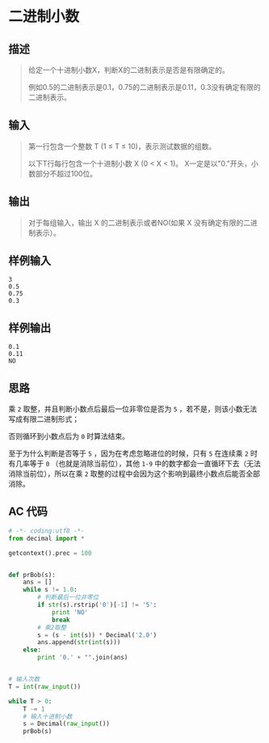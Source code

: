 # 二进制小数

## **描述**

> 给定一个十进制小数X，判断X的二进制表示是否是有限确定的。
>
> 例如0.5的二进制表示是0.1，0.75的二进制表示是0.11，0.3没有确定有限的二进制表示。



## **输入**

> 第一行包含一个整数 T (1 ≤ T ≤ 10)，表示测试数据的组数。
>
> 以下T行每行包含一个十进制小数 X (0 < X < 1)。 X一定是以"0."开头，小数部分不超过100位。



## **输出**

> 对于每组输入，输出 X 的二进制表示或者NO(如果 X 没有确定有限的二进制表示）。



## **样例输入**

    3
    0.5
    0.75
    0.3



## **样例输出**

    0.1
    0.11
    NO



## **思路**

乘 `2` 取整，并且判断小数点后最后一位非零位是否为 `5` ，若不是，则该小数无法写成有限二进制形式；

否则循环到小数点后为 `0` 时算法结束。

至于为什么判断是否等于 `5` ，因为在考虑忽略进位的时候，只有 `5` 在连续乘 `2` 时有几率等于 `0` （也就是消除当前位），其他 `1-9` 中的数字都会一直循环下去（无法消除当前位），所以在乘 `2` 取整的过程中会因为这个影响到最终小数点后能否全部消除。



## **AC 代码**

```python
# -*- coding:utf8 -*-
from decimal import *

getcontext().prec = 100


def prBob(s):
    ans = []
    while s != 1.0:
        # 判断最后一位非零位
        if str(s).rstrip('0')[-1] != '5':
            print 'NO'
            break
        # 乘2取整
        s = (s - int(s)) * Decimal('2.0')
        ans.append(str(int(s)))
    else:
        print '0.' + "".join(ans)


# 输入次数
T = int(raw_input())

while T > 0:
    T -= 1
    # 输入十进制小数
    s = Decimal(raw_input())
    prBob(s)
```


